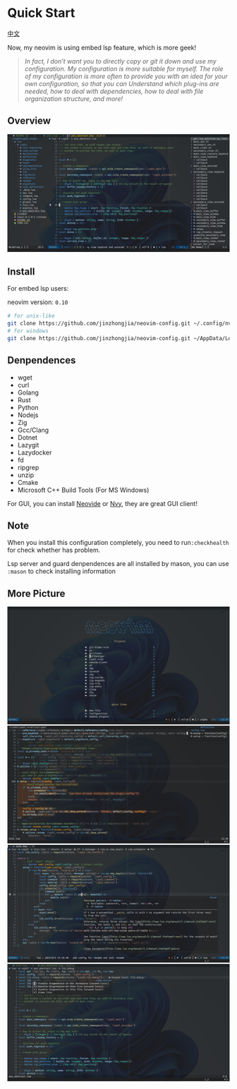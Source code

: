 # Quick Start

[中文](https://github.com/jinzhongjia/neovim-config/blob/main/Readme_CN.md)

Now, my neovim is using embed lsp feature, which is more geek!

> *In fact, I don’t want you to directly copy or git it down and use my configuration. My configuration is more suitable for myself. The role of my configuration is more often to provide you with an idea for your own configuration, so that you can Understand which plug-ins are needed, how to deal with dependencies, how to deal with file organization structure, and more!*

## Overview

![overview](https://github.com/jinzhongjia/neovim-config/blob/main/pic/overview.png?raw=true)

## Install

For embed lsp users:

neovim version: `0.10`

```sh
# for unix-like
git clone https://github.com/jinzhongjia/neovim-config.git ~/.config/nvim
# for windows
git clone https://github.com/jinzhongjia/neovim-config.git ~/AppData/Local/nvim
```

## Denpendences

- wget
- curl
- Golang
- Rust
- Python
- Nodejs
- Zig
- Gcc/Clang
- Dotnet
- Lazygit
- Lazydocker
- fd 
- ripgrep 
- unzip 
- Cmake 
- Microsoft C++ Build Tools (For MS Windows)

For GUI, you can install [Neovide](https://neovide.dev/) or [Nvy](https://github.com/RMichelsen/Nvy), they are great GUI client!

## Note

When you install this configuration completely, you need to run`:checkhealth` for check whether has problem.

Lsp server and guard denpendences are all installed by mason, you can use `:mason` to check installing information

## More Picture

![dash](https://github.com/jinzhongjia/neovim-config/blob/main/pic/dash.png?raw=true)
![definition](https://github.com/jinzhongjia/neovim-config/blob/main/pic/definition.png?raw=true)
![hover](https://github.com/jinzhongjia/neovim-config/blob/main/pic/hover.png?raw=true)
![code_action](https://github.com/jinzhongjia/neovim-config/blob/main/pic/code_action.png?raw=true)
